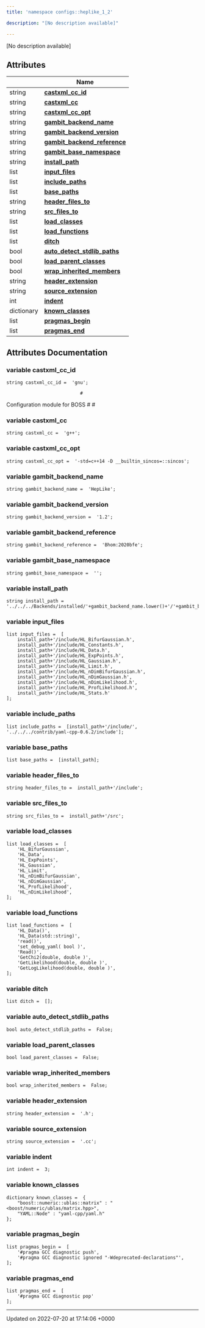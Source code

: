 ```yaml
---
title: 'namespace configs::heplike_1_2'

description: "[No description available]"

---
```







[No description available]

## Attributes

|                | Name           |
| -------------- | -------------- |
| string | **[castxml_cc_id](/documentation/code/namespaces/namespaceconfigs_1_1heplike__1__2/#variable-castxml-cc-id)**  |
| string | **[castxml_cc](/documentation/code/namespaces/namespaceconfigs_1_1heplike__1__2/#variable-castxml-cc)**  |
| string | **[castxml_cc_opt](/documentation/code/namespaces/namespaceconfigs_1_1heplike__1__2/#variable-castxml-cc-opt)**  |
| string | **[gambit_backend_name](/documentation/code/namespaces/namespaceconfigs_1_1heplike__1__2/#variable-gambit-backend-name)**  |
| string | **[gambit_backend_version](/documentation/code/namespaces/namespaceconfigs_1_1heplike__1__2/#variable-gambit-backend-version)**  |
| string | **[gambit_backend_reference](/documentation/code/namespaces/namespaceconfigs_1_1heplike__1__2/#variable-gambit-backend-reference)**  |
| string | **[gambit_base_namespace](/documentation/code/namespaces/namespaceconfigs_1_1heplike__1__2/#variable-gambit-base-namespace)**  |
| string | **[install_path](/documentation/code/namespaces/namespaceconfigs_1_1heplike__1__2/#variable-install-path)**  |
| list | **[input_files](/documentation/code/namespaces/namespaceconfigs_1_1heplike__1__2/#variable-input-files)**  |
| list | **[include_paths](/documentation/code/namespaces/namespaceconfigs_1_1heplike__1__2/#variable-include-paths)**  |
| list | **[base_paths](/documentation/code/namespaces/namespaceconfigs_1_1heplike__1__2/#variable-base-paths)**  |
| string | **[header_files_to](/documentation/code/namespaces/namespaceconfigs_1_1heplike__1__2/#variable-header-files-to)**  |
| string | **[src_files_to](/documentation/code/namespaces/namespaceconfigs_1_1heplike__1__2/#variable-src-files-to)**  |
| list | **[load_classes](/documentation/code/namespaces/namespaceconfigs_1_1heplike__1__2/#variable-load-classes)**  |
| list | **[load_functions](/documentation/code/namespaces/namespaceconfigs_1_1heplike__1__2/#variable-load-functions)**  |
| list | **[ditch](/documentation/code/namespaces/namespaceconfigs_1_1heplike__1__2/#variable-ditch)**  |
| bool | **[auto_detect_stdlib_paths](/documentation/code/namespaces/namespaceconfigs_1_1heplike__1__2/#variable-auto-detect-stdlib-paths)**  |
| bool | **[load_parent_classes](/documentation/code/namespaces/namespaceconfigs_1_1heplike__1__2/#variable-load-parent-classes)**  |
| bool | **[wrap_inherited_members](/documentation/code/namespaces/namespaceconfigs_1_1heplike__1__2/#variable-wrap-inherited-members)**  |
| string | **[header_extension](/documentation/code/namespaces/namespaceconfigs_1_1heplike__1__2/#variable-header-extension)**  |
| string | **[source_extension](/documentation/code/namespaces/namespaceconfigs_1_1heplike__1__2/#variable-source-extension)**  |
| int | **[indent](/documentation/code/namespaces/namespaceconfigs_1_1heplike__1__2/#variable-indent)**  |
| dictionary | **[known_classes](/documentation/code/namespaces/namespaceconfigs_1_1heplike__1__2/#variable-known-classes)**  |
| list | **[pragmas_begin](/documentation/code/namespaces/namespaceconfigs_1_1heplike__1__2/#variable-pragmas-begin)**  |
| list | **[pragmas_end](/documentation/code/namespaces/namespaceconfigs_1_1heplike__1__2/#variable-pragmas-end)**  |



## Attributes Documentation

### variable castxml_cc_id

```
string castxml_cc_id =  'gnu';
```




```
                           #
```

 Configuration module for BOSS # # 


### variable castxml_cc

```
string castxml_cc =  'g++';
```


### variable castxml_cc_opt

```
string castxml_cc_opt =  '-std=c++14 -D __builtin_sincos=::sincos';
```


### variable gambit_backend_name

```
string gambit_backend_name =  'HepLike';
```


### variable gambit_backend_version

```
string gambit_backend_version =  '1.2';
```


### variable gambit_backend_reference

```
string gambit_backend_reference =  'Bhom:2020bfe';
```


### variable gambit_base_namespace

```
string gambit_base_namespace =  '';
```


### variable install_path

```
string install_path =  '../../../Backends/installed/'+gambit_backend_name.lower()+'/'+gambit_backend_version;
```


### variable input_files

```
list input_files =  [
    install_path+'/include/HL_BifurGaussian.h',
    install_path+'/include/HL_Constants.h',
    install_path+'/include/HL_Data.h',
    install_path+'/include/HL_ExpPoints.h',
    install_path+'/include/HL_Gaussian.h',
    install_path+'/include/HL_Limit.h',
    install_path+'/include/HL_nDimBifurGaussian.h',
    install_path+'/include/HL_nDimGaussian.h',
    install_path+'/include/HL_nDimLikelihood.h',
    install_path+'/include/HL_ProfLikelihood.h',
    install_path+'/include/HL_Stats.h'
];
```


### variable include_paths

```
list include_paths =  [install_path+'/include/', '../../../contrib/yaml-cpp-0.6.2/include'];
```


### variable base_paths

```
list base_paths =  [install_path];
```


### variable header_files_to

```
string header_files_to =  install_path+'/include';
```


### variable src_files_to

```
string src_files_to =  install_path+'/src';
```


### variable load_classes

```
list load_classes =  [
    'HL_BifurGaussian',
    'HL_Data',
    'HL_ExpPoints',
    'HL_Gaussian',
    'HL_Limit',
    'HL_nDimBifurGaussian',
    'HL_nDimGaussian',
    'HL_ProfLikelihood',
    'HL_nDimLikelihood',
];
```


### variable load_functions

```
list load_functions =  [
    'HL_Data()',
    'HL_Data(std::string)',
    'read()',
    'set_debug_yaml( bool )',
    'Read()',
    'GetChi2(double, double )',
    'GetLikelihood(double, double )',
    'GetLogLikelihood(double, double )',
];
```


### variable ditch

```
list ditch =  [];
```


### variable auto_detect_stdlib_paths

```
bool auto_detect_stdlib_paths =  False;
```


### variable load_parent_classes

```
bool load_parent_classes =  False;
```


### variable wrap_inherited_members

```
bool wrap_inherited_members =  False;
```


### variable header_extension

```
string header_extension =  '.h';
```


### variable source_extension

```
string source_extension =  '.cc';
```


### variable indent

```
int indent =  3;
```


### variable known_classes

```
dictionary known_classes =  {
    "boost::numeric::ublas::matrix" : "<boost/numeric/ublas/matrix.hpp>",
    "YAML::Node" : "yaml-cpp/yaml.h"
};
```


### variable pragmas_begin

```
list pragmas_begin =  [
    '#pragma GCC diagnostic push',
    '#pragma GCC diagnostic ignored "-Wdeprecated-declarations"',
];
```


### variable pragmas_end

```
list pragmas_end =  [
    '#pragma GCC diagnostic pop'
];
```





-------------------------------

Updated on 2022-07-20 at 17:14:06 +0000